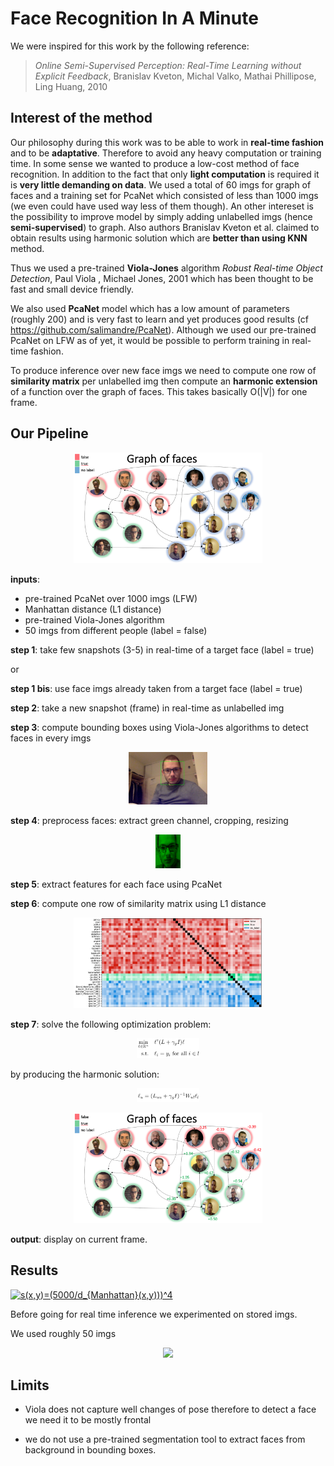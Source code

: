 # Face Recognition In A Minute

We were inspired for this work by the following reference:

> *Online Semi-Supervised Perception: Real-Time Learning without Explicit Feedback*, Branislav Kveton, Michal Valko, Mathai Phillipose, Ling Huang, 2010


## Interest of the method

Our philosophy during this work was to be able to work in **real-time fashion** and to be **adaptative**. Therefore to avoid any heavy computation or training time. In some sense we wanted to produce a low-cost method of face recognition. In addition to the fact that only **light computation** is required it is **very little demanding on data**. We used a total of 60 imgs for graph of faces and a training set for PcaNet which consisted of less than 1000 imgs (we even could have used way less of them though). An other intereset is the possibility to improve model by simply adding unlabelled imgs (hence **semi-supervised**) to graph. Also authors Branislav Kveton et al. claimed to obtain results using harmonic solution which are **better than using KNN** method.

Thus we used a pre-trained **Viola-Jones** algorithm *Robust Real-time Object Detection*, Paul Viola , Michael Jones, 2001 which has been thought to be fast and small device friendly. 

We also used **PcaNet** model which has a low amount of parameters (roughly 200) and is very fast to learn and yet produces good results (cf https://github.com/salimandre/PcaNet). Although we used our pre-trained PcaNet on LFW as of yet, it would be possible to perform training in real-time fashion.

To produce inference over new face imgs we need to compute one row of **similarity matrix** per unlabelled img then compute an **harmonic extension** of a function over the graph of faces. This takes basically O(|V|) for one frame.


## Our Pipeline

<p align="center">
  <img src="img/graph_1.png" width="60%">
</p>

**inputs**: 
  * pre-trained PcaNet over 1000 imgs (LFW)
  * Manhattan distance (L1 distance)
  * pre-trained Viola-Jones algorithm
  * 50 imgs from different people (label = false)

**step 1**: take few snapshots (3-5) in real-time of a target face (label = true)

or

**step 1 bis**: use face imgs already taken from a target face (label = true)

**step 2**: take a new snapshot (frame) in real-time as unlabelled img

**step 3**: compute bounding boxes using Viola-Jones algorithms to detect faces in every imgs

<p align="center">
  <img src="img/viola_algo.png" width="25%">
</p>

**step 4**: preprocess faces: extract green channel, cropping, resizing

<p align="center">
  <img src="img/preprocessing.png" width="8%">
</p>

**step 5**: extract features for each face using PcaNet

**step 6**: compute one row of similarity matrix using L1 distance

<p align="center">
  <img src="img/simmat_1.png" width="60%">
</p>

**step 7**: solve the following optimization problem:

<p align="center">
  <img src="img/eq_1.png" width="20%">
</p>

by producing the harmonic solution:

<p align="center">
  <img src="img/eq_2.png" width="20%">
</p>

<p align="center">
  <img src="img/graph_2.png" width="60%">
</p>

**output**: display on current frame.

## Results

<a href="https://www.codecogs.com/eqnedit.php?latex=s(x,y)=(5000/d_{Manhattan}(x,y)))^4" target="_blank"><img src="https://latex.codecogs.com/gif.latex?s(x,y)=(5000/d_{Manhattan}(x,y)))^4" title="s(x,y)=(5000/d_{Manhattan}(x,y)))^4" /></a>

Before going for real time inference we experimented on stored imgs.  

We used roughly 50 imgs 

<p align="center">
  <img src="img/filters_l1.png" width="25%">
</p>


## Limits

* Viola does not capture well changes of pose therefore to detect a face we need it to be mostly frontal

* we do not use a pre-trained segmentation tool to extract faces from background in bounding boxes.

